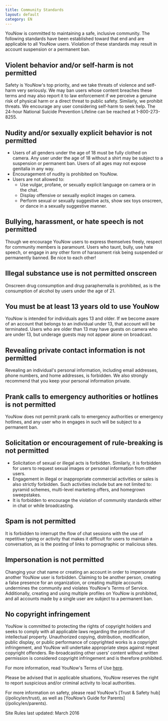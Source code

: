 ```yaml
---
title: Community Standards
layout: default
category: EN
---
```

YouNow is committed to maintaining a safe, inclusive community. The following standards have been established toward that end and are applicable to all YouNow users. Violation of these standards may result in account suspension or a permanent ban. 

## Violent behavior and/or self-harm is not permitted

Safety is YouNow's top priority, and we take threats of violence and self-harm very seriously. We may ban users whose content breaches these terms and may also report it to law enforcement if we perceive a genuine risk of physical harm or a direct threat to public safety. Similarly, we prohibit threats. We encourage any user considering self-harm to seek help. The 24-hour National Suicide Prevention Lifeline can be reached at 1-800-273-8255.

## Nudity and/or sexually explicit behavior is not permitted

- Users of all genders under the age of 18 must be fully clothed on camera. Any user under the age of 18 without a shirt may be subject to a suspension or permanent ban. Users of all ages may not expose genitalia in any way.
- Encouragement of nudity is prohibited on YouNow. 
- Users are not allowed to:
  - Use vulgar, profane, or sexually explicit language on camera or in the chat.
  - Display offensive or sexually explicit images on camera.
  - Perform sexual or sexually suggestive acts, show sex toys onscreen, or dance in a sexually suggestive manner.

## Bullying, harassment, or hate speech is not permitted

Though we encourage YouNow users to express themselves freely, respect for community members is paramount. Users who taunt, bully, use hate speech, or engage in any other form of harassment risk being suspended or permanently banned. Be nice to each other!

## Illegal substance use is not permitted onscreen

Onscreen drug consumption and drug paraphernalia is prohibited, as is the consumption of alcohol by users under the age of 21.

## You must be at least 13 years old to use YouNow

YouNow is intended for individuals ages 13 and older. If we become aware of an account that belongs to an individual under 13, that account will be terminated. Users who are older than 13 may have guests on camera who are under 13, but underage guests may not appear alone on broadcast.

## Revealing private contact information is not permitted

Revealing an individual's personal information, including email addresses, phone numbers, and home addresses, is forbidden. We also strongly recommend that you keep your personal information private.

## Prank calls to emergency authorities or hotlines is not permitted

YouNow does not permit prank calls to emergency authorities or emergency hotlines, and any user who in engages in such will be subject to a permanent ban.

## Solicitation or encouragement of rule-breaking is not permitted

- Solicitation of sexual or illegal acts is forbidden. Similarly, it is forbidden for users to request sexual images or personal information from other users. 
- Engagement in illegal or inappropriate commercial activities or sales is also strictly forbidden. Such activities include but are not limited to: pyramid schemes, multi-level marketing offers, and homegrown sweepstakes.
- It is forbidden to encourage the violation of community standards either in chat or while broadcasting.


## Spam is not permitted

It is forbidden to interrupt the flow of chat sessions with the use of repetitive typing or activity that makes it difficult for users to maintain a conversation, as is the posting of links to pornographic or malicious sites.

## Impersonation is not permitted

Changing your chat name or creating an account in order to impersonate another YouNow user is forbidden. Claiming to be another person, creating a false presence for an organization, or creating multiple accounts undermines the community and violates YouNow's Terms of Service. Additionally, creating and using multiple profiles on YouNow is prohibited, and all accounts made by a single user are subject to a permanent ban.

## No copyright infringement

YouNow is committed to protecting the rights of copyright holders and seeks to comply with all applicable laws regarding the protection of intellectual property. Unauthorized copying, distribution, modification, public display, or public performance of copyrighted works is a copyright infringement, and YouNow will undertake appropriate steps against repeat copyright offenders. Re-broadcasting other users’ content without written permission is considered copyright infringement and is therefore prohibited.

For more information, read YouNow's Terms of Use [here](/policy/en/terms).

Please be advised that in applicable situations, YouNow reserves the right to report suspicious and/or criminal activity to local authorities.

For more information on safety, please read YouNow’s [Trust & Safety hub] (/policy/en/trust), as well as [YouNow’s Guide for Parents] (/policy/en/parents).

Site Rules last updated: March 2016
